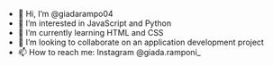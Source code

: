 - 👋 Hi, I’m @giadarampo04
- 👀 I’m interested in JavaScript and Python
- 🌱 I’m currently learning HTML and CSS
- 💞️ I’m looking to collaborate on an application development project
- 📫 How to reach me: Instagram @giada.ramponi_

<!---
giadarampo04/giadarampo04 is a ✨ special ✨ repository because its `README.md` (this file) appears on your GitHub profile.
You can click the Preview link to take a look at your changes.
--->
